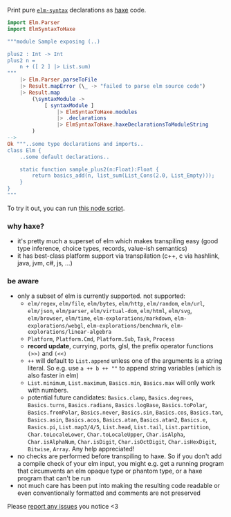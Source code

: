Print pure [`elm-syntax`](https://dark.elm.dmy.fr/packages/stil4m/elm-syntax/latest/) declarations as
[haxe](https://haxe.org/) code.

```elm
import Elm.Parser
import ElmSyntaxToHaxe

"""module Sample exposing (..)

plus2 : Int -> Int
plus2 n =
    n + ([ 2 ] |> List.sum)
"""
    |> Elm.Parser.parseToFile
    |> Result.mapError (\_ -> "failed to parse elm source code")
    |> Result.map
        (\syntaxModule ->
            [ syntaxModule ]
                |> ElmSyntaxToHaxe.modules
                |> .declarations
                |> ElmSyntaxToHaxe.haxeDeclarationsToModuleString
        )
-->
Ok """..some type declarations and imports..
class Elm {
    ..some default declarations..

    static function sample_plus2(n:Float):Float {
        return basics_add(n, list_sum(List_Cons(2.0, List_Empty)));
    }
}
"""
```

To try it out, you can
run [this node script](https://github.com/lue-bird/elm-syntax-to-haxe/tree/main/node-elm-to-haxe).

### why haxe?
-   it's pretty much a superset of elm which makes transpiling easy (good type inference, choice types, records, value-ish semantics)
-   it has best-class platform support via transpilation (c++, c via hashlink, java, jvm, c#, js, ...)

### be aware

-   only a subset of elm is currently supported. not supported:
    -   `elm/regex`, `elm/file`, `elm/bytes`, `elm/http`, `elm/random`, `elm/url`, `elm/json`, `elm/parser`, `elm/virtual-dom`,
        `elm/html`, `elm/svg`, `elm/browser`, `elm/time`, `elm-explorations/markdown`, `elm-explorations/webgl`, `elm-explorations/benchmark`, `elm-explorations/linear-algebra`
    -   `Platform`, `Platform.Cmd`, `Platform.Sub`, `Task`, `Process`
    -   **record update**, currying, ports, glsl, the prefix operator functions `(>>)` and `(<<)`
    -   `++` will default to `List.append` unless one of the arguments is a string literal. So e.g. use `a ++ b ++ ""` to append string variables (which is also faster in elm)
    - `List.minimum`, `List.maximum`, `Basics.min`, `Basics.max` will only work with numbers.
    -   potential future candidates: `Basics.clamp`, `Basics.degrees`, `Basics.turns`,
        `Basics.radians`, `Basics.logBase`, `Basics.toPolar`, `Basics.fromPolar`, `Basics.never`, `Basics.sin`, `Basics.cos`, `Basics.tan`, `Basics.asin`, `Basics.acos`, `Basics.atan`, `Basics.atan2`, `Basics.e`, `Basics.pi`,
        `List.map3/4/5`, `List.head`, `List.tail`, `List.partition`, `Char.toLocaleLower`, `Char.toLocaleUpper`, `Char.isAlpha`, `Char.isAlphaNum`, `Char.isDigit`, `Char.isOctDigit`, `Char.isHexDigit`, `Bitwise`, `Array`.
        Any help appreciated!
-   no checks are performed before transpiling to haxe. So if you don't add a compile check of your elm input,
    you might e.g. get a running program that circumvents an elm opaque type or phantom type, or a haxe program that can't be run
-   not much care has been put into making the resulting code readable or even conventionally formatted
    and comments are not preserved

Please [report any issues](https://github.com/lue-bird/elm-syntax-to-haxe/issues/new) you notice <3
